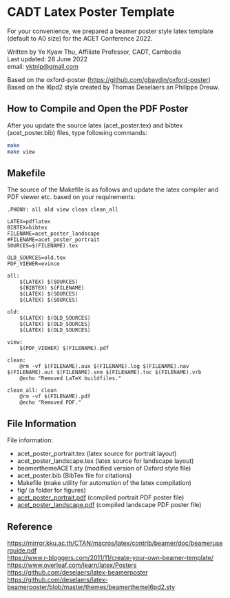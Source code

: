 # CADT Latex Poster Template

For your convenience, we prepared a beamer poster style latex template (default to A0 size) for the ACET Conference 2022.  

Written by Ye Kyaw Thu, Affiliate Professor, CADT, Cambodia  
Last updated: 28 June 2022  
email: yktnlp@gmail.com  

Based on the oxford-poster (https://github.com/gbaydin/oxford-poster)  
Based on the I6pd2 style created by Thomas Deselaers an Philippe Dreuw.  

## How to Compile and Open the PDF Poster

After you update the source latex (acet_poster.tex) and bibtex (acet_poster.bib) files, type following commands:  

```bash
make
make view
```

## Makefile

The source of the Makefile is as follows and update the latex compiler and PDF viewer etc. based on your requirements:  

```
.PHONY: all old view clean clean_all

LATEX=pdflatex
BIBTEX=bibtex
FILENAME=acet_poster_landscape
#FILENAME=acet_poster_portrait
SOURCES=$(FILENAME).tex

OLD_SOURCES=old.tex
PDF_VIEWER=evince

all:
	$(LATEX) $(SOURCES)
	$(BIBTEX) $(FILENAME)
	$(LATEX) $(SOURCES)
	$(LATEX) $(SOURCES)

old:
	$(LATEX) $(OLD_SOURCES)
	$(LATEX) $(OLD_SOURCES)
	$(LATEX) $(OLD_SOURCES)

view:
	$(PDF_VIEWER) $(FILENAME).pdf

clean:
	@rm -vf $(FILENAME).aux $(FILENAME).log $(FILENAME).nav $(FILENAME).out $(FILENAME).snm $(FILENAME).toc $(FILENAME).vrb
	@echo "Removed LaTeX buildfiles."

clean_all: clean
	@rm -vf $(FILENAME).pdf
	@echo "Removed PDF."

```

## File Information

File information:  

- acet_poster_portrait.tex (latex source for portrait layout)
- acet_poster_landscape.tex (latex source for landscape layout)
- beamerthemeACET.sty (modified version of Oxford style file)
- acet_poster.bib (BibTex file for citations)
- Makefile (make utility for automation of the latex compilation)
- fig/ (a folder for figures)
- [acet_poster_portrait.pdf](https://github.com/NiptictLab/ACET_2022_templates-/blob/main/poster/acet_poster_portrait.pdf) (compiled portrait PDF poster file)  
- [acet_poster_landscape.pdf](https://github.com/NiptictLab/ACET_2022_templates-/blob/main/poster/acet_poster_landscape.pdf) (compiled landscape PDF poster file)  

## Reference

https://mirror.kku.ac.th/CTAN/macros/latex/contrib/beamer/doc/beameruserguide.pdf  
https://www.r-bloggers.com/2011/11/create-your-own-beamer-template/  
https://www.overleaf.com/learn/latex/Posters  
https://github.com/deselaers/latex-beamerposter  
https://github.com/deselaers/latex-beamerposter/blob/master/themes/beamerthemeI6pd2.sty  

